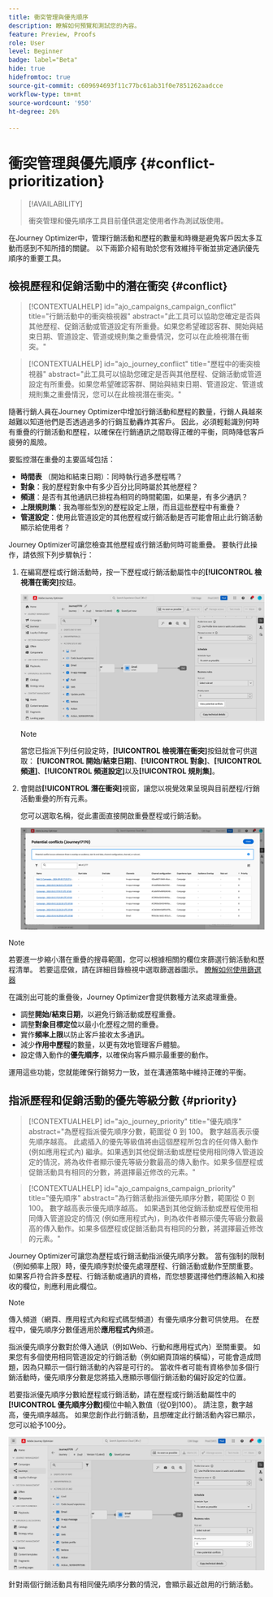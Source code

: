 ```yaml
---
title: 衝突管理與優先順序
description: 瞭解如何預覽和測試您的內容。
feature: Preview, Proofs
role: User
level: Beginner
badge: label="Beta"
hide: true
hidefromtoc: true
source-git-commit: c609694693f11c77bc61ab31f0e7851262aadcce
workflow-type: tm+mt
source-wordcount: '950'
ht-degree: 26%

---
```



# 衝突管理與優先順序 {#conflict-prioritization}

>[!AVAILABILITY]
>
>衝突管理和優先順序工具目前僅供選定使用者作為測試版使用。

在Journey Optimizer中，管理行銷活動和歷程的數量和時機是避免客戶因太多互動而感到不知所措的關鍵。 以下兩節介紹有助於您有效維持平衡並排定通訊優先順序的重要工具。

## 檢視歷程和促銷活動中的潛在衝突 {#conflict}

>[!CONTEXTUALHELP]
>id="ajo_campaigns_campaign_conflict"
>title="行銷活動中的衝突檢視器"
>abstract="此工具可以協助您確定是否與其他歷程、促銷活動或管道設定有所重疊。如果您希望確認客群、開始與結束日期、管道設定、管道或規則集之重疊情況，您可以在此檢視潛在衝突。"

>[!CONTEXTUALHELP]
>id="ajo_journey_conflict"
>title="歷程中的衝突檢視器"
>abstract="此工具可以協助您確定是否與其他歷程、促銷活動或管道設定有所重疊。如果您希望確認客群、開始與結束日期、管道設定、管道或規則集之重疊情況，您可以在此檢視潛在衝突。"

隨著行銷人員在Journey Optimizer中增加行銷活動和歷程的數量，行銷人員越來越難以知道他們是否透過過多的行銷互動轟炸其客戶。 因此，必須輕鬆識別何時有重疊的行銷活動和歷程，以確保在行銷通訊之間取得正確的平衡，同時降低客戶疲勞的風險。

要監控潛在重疊的主要區域包括：

* **時間表** （開始和結束日期）：同時執行過多歷程嗎？
* **對象**：我的歷程對象中有多少百分比同時屬於其他歷程？
* **頻道**：是否有其他通訊已排程為相同的時間範圍，如果是，有多少通訊？
* **上限規則集**：我為哪些型別的歷程設定上限，而且這些歷程中有重疊？
* **管道設定**：使用此管道設定的其他歷程或行銷活動是否可能會阻止此行銷活動顯示給使用者？

Journey Optimizer可讓您檢查其他歷程或行銷活動何時可能重疊。 要執行此操作，請依照下列步驟執行：

1. 在編寫歷程或行銷活動時，按一下歷程或行銷活動屬性中的&#x200B;**[!UICONTROL 檢視潛在衝突]**&#x200B;按鈕。

   ![](assets/view-conflicts.png)

   >[!NOTE]
   >
   >當您已指派下列任何設定時，**[!UICONTROL 檢視潛在衝突]**&#x200B;按鈕就會可供選取： **[!UICONTROL 開始/結束日期]**、**[!UICONTROL 對象]**、**[!UICONTROL 頻道]**、**[!UICONTROL 頻道設定]**&#x200B;以及&#x200B;**[!UICONTROL 規則集]**。

1. 會開啟&#x200B;**[!UICONTROL 潛在衝突]**&#x200B;視窗，讓您以視覺效果呈現與目前歷程/行銷活動重疊的所有元素。

   您可以選取名稱，從此畫面直接開啟重疊歷程或行銷活動。

   ![](assets/potential-conflicts.png)

>[!NOTE]
>
>若要進一步縮小潛在重疊的搜尋範圍，您可以根據相關的欄位來篩選行銷活動和歷程清單。 若要這麼做，請在詳細目錄檢視中選取篩選器圖示。 [瞭解如何使用篩選器](../start/search-filter-categorize.md#filter-lists)

在識別出可能的重疊後，Journey Optimizer會提供數種方法來處理重疊。

* 調整&#x200B;**開始/結束日期**，以避免行銷活動或歷程重疊。
* 調整&#x200B;**對象目標定位**&#x200B;以最小化歷程之間的重疊。
* 實作&#x200B;**頻率上限**&#x200B;以防止客戶接收太多通訊。
* 減少&#x200B;**作用中歷程**&#x200B;的數量，以更有效地管理客戶體驗。
* 設定傳入動作的&#x200B;**優先順序**，以確保向客戶顯示最重要的動作。

運用這些功能，您就能確保行銷努力一致，並在溝通策略中維持正確的平衡。

## 指派歷程和促銷活動的優先等級分數 {#priority}

>[!CONTEXTUALHELP]
>id="ajo_journey_priority"
>title="優先順序"
>abstract="為歷程指派優先順序分數，範圍從 0 到 100。 數字越高表示優先順序越高。 此處插入的優先等級值將由這個歷程所包含的任何傳入動作 (例如應用程式內) 繼承。如果遇到其他促銷活動或歷程使用相同傳入管道設定的情況，將為收件者顯示優先等級分數最高的傳入動作。如果多個歷程或促銷活動具有相同的分數，將選擇最近修改的元素。"

>[!CONTEXTUALHELP]
>id="ajo_campaigns_campaign_priority"
>title="優先順序"
>abstract="為行銷活動指派優先順序分數，範圍從 0 到 100。 數字越高表示優先順序越高。 如果遇到其他促銷活動或歷程使用相同傳入管道設定的情況 (例如應用程式內)，則為收件者顯示優先等級分數最高的傳入動作。如果多個歷程或促銷活動具有相同的分數，將選擇最近修改的元素。"

Journey Optimizer可讓您為歷程或行銷活動指派優先順序分數。 當有強制的限制（例如頻率上限）時，優先順序對於優先處理歷程、行銷活動或動作至關重要。 如果客戶符合許多歷程、行銷活動或通訊的資格，而您想要選擇他們應該輸入和接收的欄位，則應利用此欄位。

>[!NOTE]
>
>傳入頻道（網頁、應用程式內和程式碼型頻道）有優先順序分數可供使用。 在歷程中，優先順序分數僅適用於&#x200B;**應用程式內**&#x200B;頻道。

指派優先順序分數對於傳入通訊（例如Web、行動和應用程式內）至關重要。 如果您有多個使用相同管道設定的行銷活動（例如網頁頂端的橫幅），可能會造成問題，因為只顯示一個行銷活動的內容是可行的。 當收件者可能有資格參加多個行銷活動時，優先順序分數是您將插入應顯示哪個行銷活動的偏好設定的位置。

若要指派優先順序分數給歷程或行銷活動，請在歷程或行銷活動屬性中的&#x200B;**[!UICONTROL 優先順序分數]**&#x200B;欄位中輸入數值（從0到100）。 請注意，數字越高，優先順序越高。 如果您創作此行銷活動，且想確定此行銷活動內容已顯示，您可以給予100分。

![](assets/priority-score.png)

針對兩個行銷活動具有相同優先順序分數的情況，會顯示最近啟用的行銷活動。
